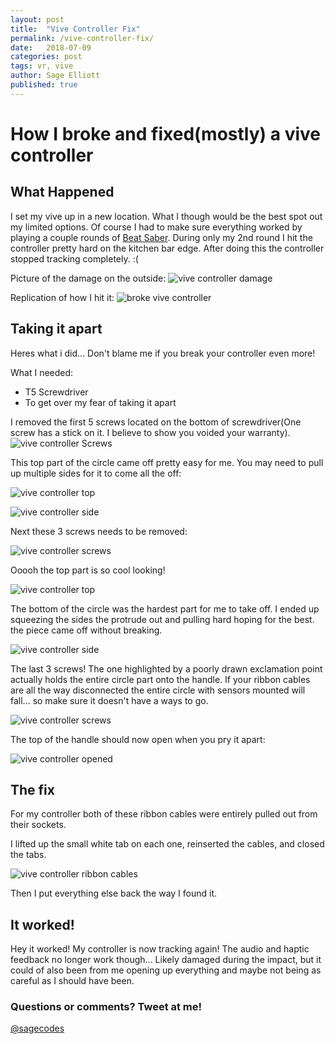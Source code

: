 ```yaml
---
layout: post
title:  "Vive Controller Fix"
permalink: /vive-controller-fix/
date:   2018-07-09
categories: post
tags: vr, vive
author: Sage Elliott
published: true
---
```


# How I broke and fixed(mostly) a vive controller

## What Happened

I set my vive up in a new location. What I though would be the best spot out my limited options. Of course I had to make sure everything worked by playing a couple rounds of [Beat Saber](http://www.beatsaber.com/). During only my 2nd round I hit the controller pretty hard on the kitchen bar edge. After doing this the controller stopped tracking completely. :(


Picture of the damage on the outside:
![vive controller damage](https://lh3.googleusercontent.com/W4Y9x-FBqQk-HACsHIsMKIqu0tTvhb1qUhSA030tciB6rbfyAN4x-7FS_HqCnCRY9q76gv4SYBabedG66VOhJnWYoam41ycA48AhHJCAV-rg8UNn2iYrq3nvXCwo_isiuQHTOhE5ME3c-qVajF5gjSUWP75usJkM8PWFR2QWSNt0K3VPTeMYniyzfsxvrNzTK2NJbC2CFfVrvgUAZOytOiyjCLW_4HBMET1n0eZ8TU8ahxTCN0lWuIlLhDXarZtK_mx72ucbSNSm4RSti9aobi-e2RjzgRfF1gvei9MfxDBvgc-_RSHBa3gCEetxJmFZgVth50XMg7Qzs6kLhL7suFXzKeXakZUl0UtvLhio6Ep-totuZqhCt4jhYoHoQWKeEt9cU6NOo8W8nJgd52HWtYg9hKT0xDctycNzrsByYeJRr1NjRT2lfTzanaxDSpvPO12EoXfAmXDnpLqnMqG5IKwZ4AFZGOjcepZ6JS4RvMrefdlvDjeJfC5hHwHZZ-2Hf4Klsi0H9UmFzh-a6v3wfgserHGxReHk62MovM9q3iPISF_5s0E0J3Qjyy4YE2wEaFjt3mGfdYBtPjcqXKLzEBV7Tl2DRlNcfuQdRVW5=w906-h735-no) 

Replication of how I hit it:
![broke vive controller](https://lh3.googleusercontent.com/COy5TZVFkd29tt-P3C0VCkJZm5eySflDuI16ocifrLJiVqV9rPpx8TPmGLpCAplPAmv898p-kH_0vTPh88weKS-z-P5xdZC2BfIMsd8yM9qZfBeyB1Bwpc81nxynYQgkkFo3guVdR9Jus01XDKrqA6Yi_535b1Pqn9iGQdZx72ld2GvKqoqL9YMGt4NJxJgiiPfeOoYnFuvL8GrizeB1WabZPM_y57TJ9Vo5ubB1kk72wzu1PeLb1i3DsNwD88vEZD7HraG4aXttS7Gz1iVx3r0VzRudhK-cd-oPbTe60tgVX3r_P5qD5ZZlR3ugXtve6b4zyVxDWCozJdTntbMdLOH-yg1PnYupNXNR6ak3vIZXKcUXf-tlJoE6mRvSUu0YfCDMXRSIiFfOTuJRRDZFuTNKhT2MCpOkkqQu_Jfv7KG_TY6L3KdiGinYX4kn5IOO9nNxkUn_Vi7XzDhzXpoX3rIW1vqC7vbsDlxzBCS6yS_As6TtCKBGSIgts27Vg9CMQsuEKnGQaZM5VpwaJXDpYkGeVxsq59cNxnlM4obMvFKq-D88mrr9J9WCiyzYBuVcr0TujuNDXFHNxiiv2Lilc0iC-WcgsI7S73NxFNjV=w1070-h735-no)

## Taking it apart

Heres what i did... Don't blame me if you break your controller even more!

What I needed:

- T5 Screwdriver
- To get over my fear of taking it apart

I removed the first 5 screws located on the bottom of screwdriver(One screw has a stick on it. I believe to show you voided your warranty).
![vive controller Screws](https://lh3.googleusercontent.com/um2kEgLzel0CxTfgJ_HkxyyVbLvfhPMqXumKI6STbwoNx2k8M5Elll_YGaAOEhzcjGJroOqRtJrxhcdbJ1huETeWqeepw1VdpxGobnsV1tTgBd2KTPe_CucwcOxSKsC6c3y4s-u6ePPhNQx9FRjFGDJxGy4JqELM14zC2Bihi3TaZ_TlrP4XI93XTMUECuGpQ7yxPlbVDgNrdTcOCadtgLlwV-T_0OUioUKIrwS6pmHIBTSy2U_B0k3xuo_NBqajF2ehFCZGq44a4NYMHbKeOYEHTsgfS9WLwo60z5Kbjh5nhzgSyXPRhLiPwFTIV3QsNwX8gkz9e1TfVfg9KyWNGSWnGJY8v74Kbf677UHMyVVg0wgAgRWwL7JGs6I_VlU44pcBOGmUHBefyP92Kq-OFSvzjlqk44WJKW1xdZAr5Vnj848la_twsCmhsoqWE1R9X_N9usXDKLf1M0m5PK75mFuW1I5_jGOA_cS9JlgOLvz_8jejidtPFRSEbHFsHFcCtO7DycdE5eZp7WEoePr1ur42a4a8IE8U_wV5_O2DBVZ8I67nvxTJrxCiZK7LQVgg9ZwoFyCl_mg-VaY3MGfV_nMDG5VRAGE-P2YkBiXw=w388-h735-no)

This top part of the circle came off pretty easy for me. You may need to pull up multiple sides for it to come all the off:

![vive controller top](https://lh3.googleusercontent.com/6rULOSffAs8VhMvU1Akc_Mfj-ALvrhXo9WuQnSvSYHo8vWDNjulscomWvXQRfvV8NSsnrPW80NWzLytQepSsWvQgOP83iy89u90AY9HrcL1tLHUnAC1cEzO4KhAyGf-9Vjpwkc3MKDfJsFTw_20WuUPugxIIjg1Z7YPfmCHUCXO55rBQomDLVSRH5kwIuehgJXmEd5CF1rIyefh1j6hpxWZoFBl9U3QP79L2feAWgXkkUI6faGS3bGgrug_DmQtR5vGALjC-9JHIFNSpgB2a1ehz38pQI8cPnSu-YH8M1PbBEOircxPOPuhhZb6-eaaZ5n7dB82w31-BvxIkbC_Z-t-eF4J2te6edPRvkW_WnDxVM-abVoKpBpjiqc_owpnaoqIwAMIefiae2t9k9lh43h1x6A_DCZFAyP4q7hYYGXPkjKJRMacdBMDqnMoJPbKReoELIAbeYRjvyNrPZq0Q1A2DKhI8SP8w7W42PJCjbTm-jWMJSXxWG-e0J94sG3dDrJo_geWcilNEta2bV1RkApMTm9UrWrasrKI9urbY4KvH_HiqmgN5muV6X2zMgvcC2FmsGtyt-v5FmNCAWsgiyf4nzFiWnN9jApr-qP_l=w358-h735-no)

![vive controller side](https://lh3.googleusercontent.com/zd2k9qrRzbgKN8uqVjHGoUM1T3PjKFX4RZQrgq1W_EM2yKL0wgxrj6iaYzs7v0p3V9YRkIU41P6j-TNTQX7eHTTBY3Aqw8f1AnuPBIGU32UTsHArVUrQ3e-X1taMeZZpGz0TTM-5lum7zEK7i2_NCMn9oNEs4uhtsjhAwF0zFTPn3IsPU0NaHV26YR_aFEXup3p3Dwz1oS3wnrKGo5F9FoEwBfI-NOT4dQk_mXrTlERbbFkNv2PC9-XRueLN8oqBfPtDFdUkk7QM3X0LVMuELV7lgrZsyOyVwc7H_tCdZa8gCRevLT0r7ouTyjNZrbdMBDZnXf9ez4H5O_bLiVzQd0YTGnKjEyAOAcPML3sVeXnSsQ9tp4DRzY8V6Gf4QAIXsFaBqE_G8lI2l9rgB908kJV8tcZtuUcIrVQeMARjima7bP-MuEAOl1qh_59iR3TonFf65PFheJY3vAQroOdMFYi9oNszHa2CQwoQRtkFDJ0rZ52--XA62bOxtUIUjFluyDuAJvcXYAcxy3evmpTO1JoCGKA9cEIEC_4TYuzPhiu5tyZMui3QiNihIXDmo7sykVINI3I2Wy-EJz2sWO4s5oPMnCEaTuimBVOP_W3S=w358-h735-no)


Next these 3 screws needs to be removed:

![vive controller screws](https://lh3.googleusercontent.com/QH773tHJ_bWIaZkYUPbQqMl4dRD4sK_OEToutMnyUE_fl2JoVKcoQJs1TzTJ6sBPyCWtVXsoAvbIdVJ1Zu6z2k-eqDfKJ5ZjU5ElmyZu8yZuiVfDHbYuAyoqvyzSvFRL2zpjV3nmVtlE_cm-SR0UwsLbR1YnZU4pf4tJJcnZK6Bz30S4xWaJmmvA21kw_jsonyG4r1YZpt0PFO3L2V83SUGQRXEkBkSIL-aK-b-vkbAF4zCBP7QYpMkyi6lkGJqWGV1Yw5XlWX99m_wHNpcY3mfpRCwCbwAoGEmdIzBmR7K-q2m9PT9r3gZVhWzylHSoZog_biNvHzbhYJZkQdqtBXD2-qTOXxCFJ0KOP02RDBhCmpc8TsjumxrL4mSJ5DHTjHQxcLJWmt-k35NMzGUnXxKyU8ejCLcmqmdY40OEo0aEzVRNcRDckv9aqKLRNC_BCV7NgovNSBOdukuvVe1HrA78mW1E4XouA29TG8Nd1Djwic-J0Ll0Tg7RseFXj5nofbgFYbezsslyCSu71LwapfPusEORLugndZCV-0sDT7nb_qtvE_FbjIWByIEGm7fw1FZvDTN4sz21DLsV8SBXucS4vTcPNwYCdnyUYvnH=w636-h735-no)

Ooooh the top part is so cool looking!

![vive controller top](https://lh3.googleusercontent.com/B3rq1nDVkGr0zADU8stF25J40dQbCI0xyeMtaKhaLD38NYarSSgAMNnQImSYtUvztx7kd-7zA1XM9FDxr0NneigNI5GUX7TU-iyck9B61741PgtAuAgF5YJ11NWXZtmYpQ_5v6YpZdu_RptmIPvKtYcXAYB8TpaG70t_v_-23Z93LuUriq60L1TBspr4Jlb69fLXUQLh38nwK321HBvvVWWlKQIqtOrrjT60phnV6gS3oIiV5EorE84-lWO7YaMJpcw5at9jGKkT45AkAx5SCihL_828DPjUIyZkmNCH4k8AuX100ZxUi8EcliPVvfPeExeKUfrXPmNjGssmHSCH3Ui1i0xXFttdSr-ZQHj2OVMGjSUaNCdHM6H_okvbmZ9HsxqWeuP1tX4xcX3aDG1QwaFS7Bk-3wvCXcgTxznOzUBVbX-GYu0s3b_0p5zHEBomqV-fT1m_5MQdZ3d452fBCRQkX17Xk4x1eX3kGuijdXaJNU8i-Rrcn5rLCV9p4tA1gf_RrYqzVWarMOnlzVaBXiE5kBz4sx0IS_fF6Kk8h0MqQpQPi9Bl7PbZldNo1jrhwgITFB_rJMbrd0Lx45-shZw77-cC4aw0A0NcZ8S-=w358-h735-no)

The bottom of the circle was the hardest part for me to take off. I ended up squeezing the sides the protrude out and pulling hard hoping for the best. the piece came off without breaking.

![vive controller side](https://lh3.googleusercontent.com/fOneGpn5CtBKKWwhwMiJYj1LFjhx0gM6j4NCMX6BfMwAai31-QrknGq51LAj2Ndtnu-4f-uA-ZdGSohfzFZcj7gNbMARwNmaz4ce6wwvwL4oFN2T5k4H9VVqj_pZvk9UrUeC76Zp3BSZ_LP7DUyWVe7rJz0PHUMok_482Yt3fFyxvVf4YPuBCqJrSwf0deS1K-zi-_c0bhdViiZZpHvQehkTW44dsfWr4ec1C8j8WuDWGUe2SW9r7PvjHMYf5CkRdQ_P2oZfBIU1btd6H-atLcIaLFKmRr-V6aqYi5XI1vylNLzKAml1Egqc5f-0k55GX7w0Bz_nRBfZ_BPzOpLcbyuTekSAWsCG9MR9S9XU4rcJVCIHJKkRvxty-NmqjreYgWFYAHwC_LuPipTEqWENqJIwAOhbFvAmwEMiZgP6waQy6jL1dQaPa1QGikB76CFPHlJpXn4wlJwHTvORtdm8pbUtDQ-sIxPEinAAUW8zpVSae2gx96mosfDt9kWahGRG9ccAM2SdzWeAVMpxiIZ0Q2pFJPPPoDKCEdYFbZ36DUzvR2G2B-1wqnTRKlq9DBW5mEit8_SGjrpk2rHkVf_r_e7QgjvOMIT57EyL4EWG=w358-h735-no)

The last 3 screws! The one highlighted by a poorly drawn exclamation point actually holds the entire circle part onto the handle. If your ribbon cables are all the way disconnected the entire circle with sensors mounted will fall... so make sure it doesn't have a ways to go.

![vive controller screws](https://lh3.googleusercontent.com/eoZ8clQB5XUOpSyJgGVVOT1duUmwseNFk3RiPALh9n1zx4PHrxL6LCqYAtQYNvgAtDCtKTEY03YaetAIzf-pfcmzLcEBpxxDt3HzZxL45CNDcPydsuumGm6Pm8U0A2EtIt28aYwHcEjtSuuVFSJcqbeHmIYYpbhnYF6yAF9f5Ysi5NFcPmgqQUBIa05iIbN8GjrJL07nvOhqML11wIaPe_yCyW8osOpcI0QnLtRE85UcunCpWjQlKXN5Nj4uR2yGtcrkPeF1WA6sjZtGUzFcst6_nIv3Lru46Oibnups3Nms2MGpc06t121nv0jFIDHX_E9VUJkDwPZbBSHRG4UH_Ggx5XgTeB44W1wbNYFSVCoPaTpFcrQeE6GZV5z6BvNcry7JYj-sBkMUXSeqXie9zNzN6gCUk_4vNP502ED7wdFELMhITOU6k8e13DpfTaYY0pIz62nz5MRltNVwgG3HYEU4uOg_hOn2II9JiGr-AP7FBQ9qvSoNgWJXu_Sxw9_NMt0rmJRwHPusVlevA4TOdt0ldgXlQkD8P8ATHQzNTuYzVZaT5t3FVMSyGs_vg5jIbv9HMrL3LPv8QVF1UxObuWZo4Jc5VTloyoreexPT=w358-h735-no)

The top of the handle should now open when you pry it apart:

![vive controller opened](https://lh3.googleusercontent.com/BNslg4a3qdqLTkUPfngkXK3gwfPSdiF7kzxGLzqD168mo2JeMt-Q3907TNiOL9QFQSqLlJW3uVp35DH9T9vo3swAs1kZ-4ifc0tDZeF9ftgXtkXKPdHIl58HwCSfbdz_YtaQjFGBGUFAPGwEw8KDc4ZLpa6PTaX8VIplthk43eOg2FiCODyKK6HZgZvHxGG3PwvaMrqf98YKrNt0wwOhkU8adHjKu0frBvcgirPzjJ6ycGjRn5p6pXBbOM8q6POWVudS8IZ-fFEY6wxUqNDhhkEvM9t3tfJrC5RexyL5-Ma1Sb12YRxeOGLLNAwwoaYwkCTPGIkaTUDDVsz361BUukuXijVeamzBeYF451AM18za_lYQ1JTaneyImz5AJi_zvfRlXrzo5yRQr9dBUNusCrcILIaWPanJGdfiuffcBrlsbq6dNfCwo7WCzKcZtMdNkvoquALVgDnuzk2GBECG8qELyRLkUbF5-QXwaFx4c88ehcEcFFBprj8gqNHYmVL2udPWpSmiFTiyOJdXyeflhXFtXoj_9xjWtlVjC8FpACgdBLcPePE8YbZqOtreRO4x3v6ZNGQC5VW_WwaUvq3I6wdq0sAdNbrxu4D1J_Xm=w1413-h687-no)

## The fix

For my controller both of these ribbon cables were entirely pulled out from their sockets.

I lifted up the small white tab on each one, reinserted the cables, and closed the tabs. 

![vive controller ribbon cables](https://lh3.googleusercontent.com/au3uIlix2MbwpupXUCusVfKjMmDVEKeT_TRhHwa1n6luTmu-W1tyi6rpe2w6hx0Pi1rQlHhVHFftayC9SJFHwQsOruGbeTf-W86D2x_yLP1MwfAeX8Ktc70qpmEcZzx9EE7_Ka4_IAxSPe9DJhv23ozXgNtL7PM_dxjCeBFqVjD5j2WB0o9vxA2gUi5SMR0PUcn9_TRoxikv1P6olz-gHohNDMDxwvVcKR08lxDB4XhJOSymaDm-7OXHXhhWcPdpcxJxskuG57_EiX2DeM8OGkgciS3QYbYB-VRcN5YoM6yUwWDpfM4vpmsKwfq2L_PY5hR5Qh3SlvR-d9D0A-GWaq2kykzNZ7qDYjtMVivw4F59_G2hYQye-KuZtedih9533XtP46wEpM2O1iLXBjqwwdQ3GVcoviNATDz0zKRtOGbOoRYVog-eLUGTAmVN-gLAX3WBZoYrc3dluLrLXtpk_3RB6WfCA1kwoUt4QEDi-HAnAGbOnF3xcgCoYBO-uM-U9G6lzng3val7yFkS1Ebkv3SrbjxU31Gslq7IVxxsrQXqhUFqrBGPCXMsFmeW-Y5Z7eYQOR3Fjy3iakI4eoLMJQR9h0E0_qWDNqAqAUb1=w1413-h687-no)

Then I put everything else back the way I found it. 

## It worked!

Hey it worked! My controller is now tracking again! The audio and haptic feedback no longer work though... Likely damaged during the impact, but it could of also been from me opening up everything and maybe not being as careful as I should have been. 

### Questions or comments? Tweet at me!
[@sagecodes](https://twitter.com/sagecodes)